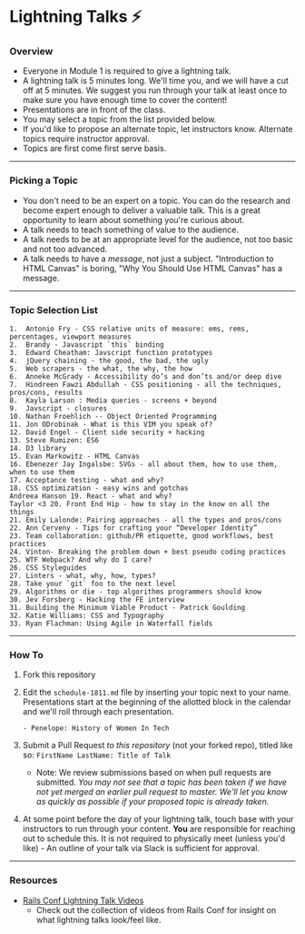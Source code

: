# Lightning Talks :zap:

### Overview

* Everyone in Module 1 is required to give a lightning talk.
* A lightning talk is 5 minutes long. We'll time you, and we will have a cut off at 5 minutes. We suggest you run through your talk at least once to make sure you have enough time to cover the content!
* Presentations are in front of the class.
* You may select a topic from the list provided below. 
* If you'd like to propose an alternate topic, let instructors know. Alternate topics require instructor approval. 
* Topics are first come first serve basis.

---

### Picking a Topic

* You don't need to be an expert on a topic. You can do the research and become expert enough to deliver a valuable talk. This is a great opportunity to learn about something you're curious about.
* A talk needs to teach something of value to the audience.
* A talk needs to be at an appropriate level for the audience, not too basic and not too advanced.
* A talk needs to have a *message*, not just a subject. "Introduction to HTML Canvas" is boring, "Why You Should Use HTML Canvas" has a message.

---

### Topic Selection List
```
1.  Antonio Fry - CSS relative units of measure: ems, rems, percentages, viewport measures
2.  Brandy - Javascript `this` binding
3.  Edward Cheatham: Javscript function prototypes
4.  jQuery chaining - the good, the bad, the ugly
5.  Web scrapers - the what, the why, the how
6.  Anneke McGrady - Accessibility do’s and don’ts and/or deep dive
7.  Hindreen Fawzi Abdullah - CSS positioning - all the techniques, pros/cons, results 
8.  Kayla Larson : Media queries - screens + beyond
9.  Javscript - closures
10. Nathan Froehlich -- Object Oriented Programming
11. Jon ODrobinak - What is this VIM you speak of?
12. David Engel - Client side security + hacking
13. Steve Rumizen: ES6
14. D3 library
15. Evan Markowitz - HTML Canvas
16. Ebenezer Jay Ingalsbe: SVGs - all about them, how to use them, when to use them
17. Acceptance testing - what and why?
18. CSS optimization - easy wins and gotchas
Andreea Hanson 19. React - what and why?
Taylor <3 20. Front End Hip - how to stay in the know on all the things
21. Emily Lalonde: Pairing approaches - all the types and pros/cons
22. Ann Cerveny - Tips for crafting your “Developer Identity”
23. Team collaboration: github/PR etiquette, good workflows, best practices
24. Vinton- Breaking the problem down + best pseudo coding practices
25. WTF Webpack? And why do I care?
26. CSS Styleguides
27. Linters - what, why, how, types?
28. Take your `git` foo to the next level
29. Algorithms or die - top algorithms programmers should know
30. Jev Forsberg - Hacking the FE interview
31. Building the Minimum Viable Product - Patrick Goulding
32. Katie Williams: CSS and Typography
33. Ryan Flachman: Using Agile in Waterfall fields
```

---

### How To

1. Fork this repository 
2. Edit the `schedule-1811.md` file by inserting your topic next to your name. Presentations start at the beginning of the allotted block in the calendar and we'll roll through each presentation. 

	```
	- Penelope: History of Women In Tech 
	```

3. Submit a Pull Request *to this repository* (not your forked repo), titled like so: `FirstName LastName: Title of Talk`

	* Note: We review submissions based on when pull requests are submitted. *You may not see that a topic has been taken if we have not yet merged an earlier pull request to master. We'll let you know as quickly as possible if your proposed topic is already taken.*

4. At some point before the day of your lightning talk, touch base with your instructors to run through your content. **You** are responsible for reaching out to schedule this. It is not required to physically meet (unless you'd like) - An outline of your talk via Slack is sufficient for approval.

---- 

### Resources 
* [Rails Conf Lightning Talk Videos](https://www.youtube.com/watch?v=DHHHnPwSY5I)
	- Check out the collection of videos from Rails Conf for insight on what lightning talks look/feel like. 
